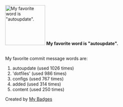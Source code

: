 <img src="https://my-badges.github.io/my-badges/favorite-word.png" alt="My favorite word is &quot;autoupdate&quot;." title="My favorite word is &quot;autoupdate&quot;." width="128">
<strong>My favorite word is &quot;autoupdate&quot;.</strong>
<br><br>

My favorite commit message words are:

1. autoupdate (used 1026 times)
2. 'dotfiles' (used 986 times)
3. configs (used 767 times)
4. added (used 314 times)
5. content (used 250 times)


Created by <a href="https://github.com/my-badges/my-badges">My Badges</a>